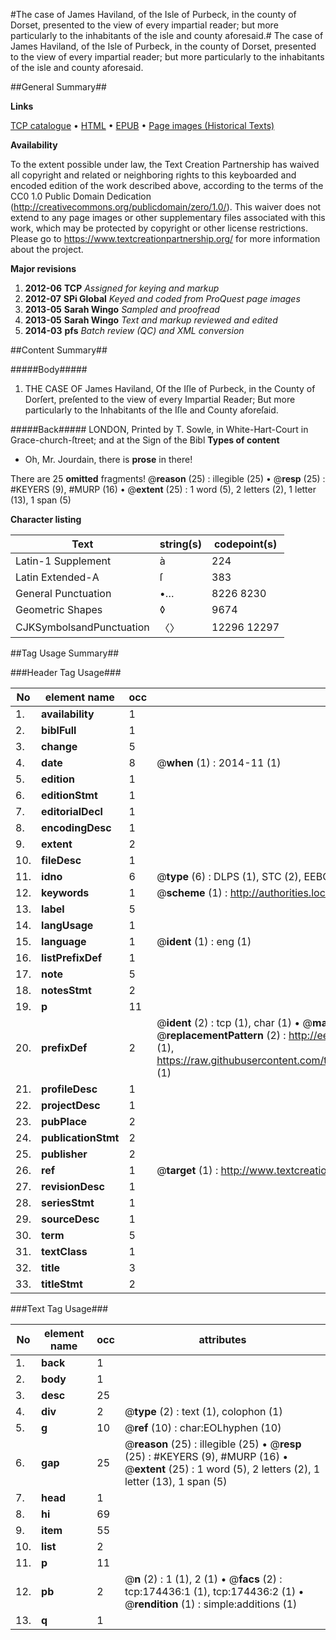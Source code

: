 #The case of James Haviland, of the Isle of Purbeck, in the county of Dorset, presented to the view of every impartial reader; but more particularly to the inhabitants of the isle and county aforesaid.#
The case of James Haviland, of the Isle of Purbeck, in the county of Dorset, presented to the view of every impartial reader; but more particularly to the inhabitants of the isle and county aforesaid.

##General Summary##

**Links**

[TCP catalogue](http://www.ota.ox.ac.uk/tcp/)  • 
[HTML](http://tei.it.ox.ac.uk/tcp/Texts-HTML/free/B03/B03614.html)  • 
[EPUB](http://tei.it.ox.ac.uk/tcp/Texts-EPUB/free/B03/B03614.epub) • 
[Page images (Historical Texts)](https://historicaltexts.jisc.ac.uk/eebo-47012470e)

**Availability**

To the extent possible under law, the Text Creation Partnership has waived all copyright and related or neighboring rights to this keyboarded and encoded edition of the work described above, according to the terms of the CC0 1.0 Public Domain Dedication (http://creativecommons.org/publicdomain/zero/1.0/). This waiver does not extend to any page images or other supplementary files associated with this work, which may be protected by copyright or other license restrictions. Please go to https://www.textcreationpartnership.org/ for more information about the project.

**Major revisions**

1. __2012-06__ __TCP__ *Assigned for keying and markup*
1. __2012-07__ __SPi Global__ *Keyed and coded from ProQuest page images*
1. __2013-05__ __Sarah Wingo__ *Sampled and proofread*
1. __2013-05__ __Sarah Wingo__ *Text and markup reviewed and edited*
1. __2014-03__ __pfs__ *Batch review (QC) and XML conversion*

##Content Summary##

#####Body#####

1. THE CASE OF James Haviland, Of the Iſle of Purbeck, in the County of Dorſert, preſented to the view of every Impartial Reader; But more particularly to the Inhabitants of the Iſle and County aforeſaid.

#####Back#####
LONDON, Printed by T. Sowle, in White-Hart-Court in Grace-church-ſtreet; and at the Sign of the Bibl
**Types of content**

  * Oh, Mr. Jourdain, there is **prose** in there!

There are 25 **omitted** fragments! 
 @__reason__ (25) : illegible (25)  •  @__resp__ (25) : #KEYERS (9), #MURP (16)  •  @__extent__ (25) : 1 word (5), 2 letters (2), 1 letter (13), 1 span (5)

**Character listing**


|Text|string(s)|codepoint(s)|
|---|---|---|
|Latin-1 Supplement|à|224|
|Latin Extended-A|ſ|383|
|General Punctuation|•…|8226 8230|
|Geometric Shapes|◊|9674|
|CJKSymbolsandPunctuation|〈〉|12296 12297|

##Tag Usage Summary##

###Header Tag Usage###

|No|element name|occ|attributes|
|---|---|---|---|
|1.|__availability__|1||
|2.|__biblFull__|1||
|3.|__change__|5||
|4.|__date__|8| @__when__ (1) : 2014-11 (1)|
|5.|__edition__|1||
|6.|__editionStmt__|1||
|7.|__editorialDecl__|1||
|8.|__encodingDesc__|1||
|9.|__extent__|2||
|10.|__fileDesc__|1||
|11.|__idno__|6| @__type__ (6) : DLPS (1), STC (2), EEBO-CITATION (1), OCLC (1), VID (1)|
|12.|__keywords__|1| @__scheme__ (1) : http://authorities.loc.gov/ (1)|
|13.|__label__|5||
|14.|__langUsage__|1||
|15.|__language__|1| @__ident__ (1) : eng (1)|
|16.|__listPrefixDef__|1||
|17.|__note__|5||
|18.|__notesStmt__|2||
|19.|__p__|11||
|20.|__prefixDef__|2| @__ident__ (2) : tcp (1), char (1)  •  @__matchPattern__ (2) : ([0-9\-]+):([0-9IVX]+) (1), (.+) (1)  •  @__replacementPattern__ (2) : http://eebo.chadwyck.com/downloadtiff?vid=$1&page=$2 (1), https://raw.githubusercontent.com/textcreationpartnership/Texts/master/tcpchars.xml#$1 (1)|
|21.|__profileDesc__|1||
|22.|__projectDesc__|1||
|23.|__pubPlace__|2||
|24.|__publicationStmt__|2||
|25.|__publisher__|2||
|26.|__ref__|1| @__target__ (1) : http://www.textcreationpartnership.org/docs/. (1)|
|27.|__revisionDesc__|1||
|28.|__seriesStmt__|1||
|29.|__sourceDesc__|1||
|30.|__term__|5||
|31.|__textClass__|1||
|32.|__title__|3||
|33.|__titleStmt__|2||


###Text Tag Usage###

|No|element name|occ|attributes|
|---|---|---|---|
|1.|__back__|1||
|2.|__body__|1||
|3.|__desc__|25||
|4.|__div__|2| @__type__ (2) : text (1), colophon (1)|
|5.|__g__|10| @__ref__ (10) : char:EOLhyphen (10)|
|6.|__gap__|25| @__reason__ (25) : illegible (25)  •  @__resp__ (25) : #KEYERS (9), #MURP (16)  •  @__extent__ (25) : 1 word (5), 2 letters (2), 1 letter (13), 1 span (5)|
|7.|__head__|1||
|8.|__hi__|69||
|9.|__item__|55||
|10.|__list__|2||
|11.|__p__|11||
|12.|__pb__|2| @__n__ (2) : 1 (1), 2 (1)  •  @__facs__ (2) : tcp:174436:1 (1), tcp:174436:2 (1)  •  @__rendition__ (1) : simple:additions (1)|
|13.|__q__|1||
